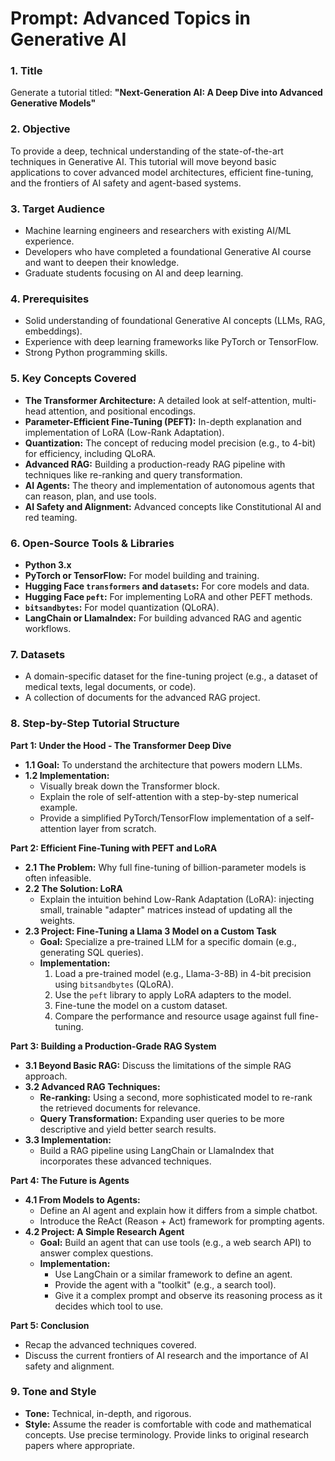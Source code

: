 # Prompt: Advanced Topics in Generative AI

### 1. Title
Generate a tutorial titled: **"Next-Generation AI: A Deep Dive into Advanced Generative Models"**

### 2. Objective
To provide a deep, technical understanding of the state-of-the-art techniques in Generative AI. This tutorial will move beyond basic applications to cover advanced model architectures, efficient fine-tuning, and the frontiers of AI safety and agent-based systems.

### 3. Target Audience
*   Machine learning engineers and researchers with existing AI/ML experience.
*   Developers who have completed a foundational Generative AI course and want to deepen their knowledge.
*   Graduate students focusing on AI and deep learning.

### 4. Prerequisites
*   Solid understanding of foundational Generative AI concepts (LLMs, RAG, embeddings).
*   Experience with deep learning frameworks like PyTorch or TensorFlow.
*   Strong Python programming skills.

### 5. Key Concepts Covered
*   **The Transformer Architecture:** A detailed look at self-attention, multi-head attention, and positional encodings.
*   **Parameter-Efficient Fine-Tuning (PEFT):** In-depth explanation and implementation of LoRA (Low-Rank Adaptation).
*   **Quantization:** The concept of reducing model precision (e.g., to 4-bit) for efficiency, including QLoRA.
*   **Advanced RAG:** Building a production-ready RAG pipeline with techniques like re-ranking and query transformation.
*   **AI Agents:** The theory and implementation of autonomous agents that can reason, plan, and use tools.
*   **AI Safety and Alignment:** Advanced concepts like Constitutional AI and red teaming.

### 6. Open-Source Tools & Libraries
*   **Python 3.x**
*   **PyTorch or TensorFlow:** For model building and training.
*   **Hugging Face `transformers` and `datasets`:** For core models and data.
*   **Hugging Face `peft`:** For implementing LoRA and other PEFT methods.
*   **`bitsandbytes`:** For model quantization (QLoRA).
*   **LangChain or LlamaIndex:** For building advanced RAG and agentic workflows.

### 7. Datasets
*   A domain-specific dataset for the fine-tuning project (e.g., a dataset of medical texts, legal documents, or code).
*   A collection of documents for the advanced RAG project.

### 8. Step-by-Step Tutorial Structure

**Part 1: Under the Hood - The Transformer Deep Dive**
*   **1.1 Goal:** To understand the architecture that powers modern LLMs.
*   **1.2 Implementation:**
    *   Visually break down the Transformer block.
    *   Explain the role of self-attention with a step-by-step numerical example.
    *   Provide a simplified PyTorch/TensorFlow implementation of a self-attention layer from scratch.

**Part 2: Efficient Fine-Tuning with PEFT and LoRA**
*   **2.1 The Problem:** Why full fine-tuning of billion-parameter models is often infeasible.
*   **2.2 The Solution: LoRA**
    *   Explain the intuition behind Low-Rank Adaptation (LoRA): injecting small, trainable "adapter" matrices instead of updating all the weights.
*   **2.3 Project: Fine-Tuning a Llama 3 Model on a Custom Task**
    *   **Goal:** Specialize a pre-trained LLM for a specific domain (e.g., generating SQL queries).
    *   **Implementation:**
        1.  Load a pre-trained model (e.g., Llama-3-8B) in 4-bit precision using `bitsandbytes` (QLoRA).
        2.  Use the `peft` library to apply LoRA adapters to the model.
        3.  Fine-tune the model on a custom dataset.
        4.  Compare the performance and resource usage against full fine-tuning.

**Part 3: Building a Production-Grade RAG System**
*   **3.1 Beyond Basic RAG:** Discuss the limitations of the simple RAG approach.
*   **3.2 Advanced RAG Techniques:**
    *   **Re-ranking:** Using a second, more sophisticated model to re-rank the retrieved documents for relevance.
    *   **Query Transformation:** Expanding user queries to be more descriptive and yield better search results.
*   **3.3 Implementation:**
    *   Build a RAG pipeline using LangChain or LlamaIndex that incorporates these advanced techniques.

**Part 4: The Future is Agents**
*   **4.1 From Models to Agents:**
    *   Define an AI agent and explain how it differs from a simple chatbot.
    *   Introduce the ReAct (Reason + Act) framework for prompting agents.
*   **4.2 Project: A Simple Research Agent**
    *   **Goal:** Build an agent that can use tools (e.g., a web search API) to answer complex questions.
    *   **Implementation:**
        *   Use LangChain or a similar framework to define an agent.
        *   Provide the agent with a "toolkit" (e.g., a search tool).
        *   Give it a complex prompt and observe its reasoning process as it decides which tool to use.

**Part 5: Conclusion**
*   Recap the advanced techniques covered.
*   Discuss the current frontiers of AI research and the importance of AI safety and alignment.

### 9. Tone and Style
*   **Tone:** Technical, in-depth, and rigorous.
*   **Style:** Assume the reader is comfortable with code and mathematical concepts. Use precise terminology. Provide links to original research papers where appropriate.
